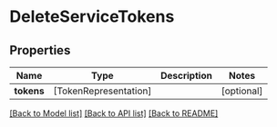 # DeleteServiceTokens

## Properties
Name | Type | Description | Notes
------------ | ------------- | ------------- | -------------
**tokens** | [TokenRepresentation] |  | [optional] 

[[Back to Model list]](../README.md#documentation-for-models) [[Back to API list]](../README.md#documentation-for-api-endpoints) [[Back to README]](../README.md)


